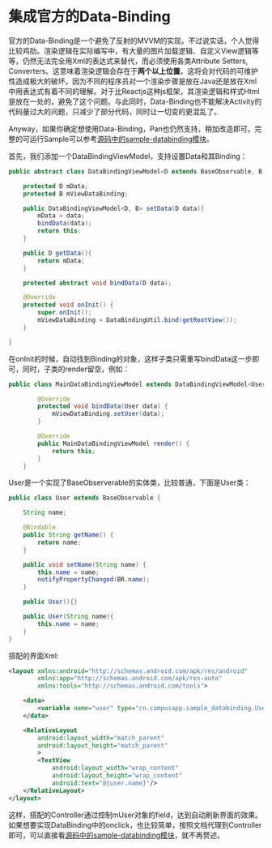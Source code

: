 # 集成官方的Data-Binding


官方的Data-Binding是一个避免了反射的MVVM的实现。不过说实话，个人觉得比较鸡肋。渲染逻辑在实际编写中，有大量的图片加载逻辑、自定义View逻辑等等，仍然无法完全用Xml的表达式来替代，而必须使用各类Attribute Setters, Converters。这意味着渲染逻辑会存在于**两个以上位置**，这将会对代码的可维护性造成极大的破坏，因为不同的程序员对一个渲染步骤是放在Java还是放在Xml中用表达式有着不同的理解。对于比Reactjs这种js框架，其渲染逻辑和样式Html是放在一处的，避免了这个问题。与此同时，Data-Binding也不能解决Activity的代码量过大的问题，只减少了部分代码，同时让一切变的更混乱了。

Anyway，如果你确定想使用Data-Binding，Pan也仍然支持，稍加改造即可。完整的可运行Sample可以参考[源码中的sample-databinding模块](https://github.com/campusappcn/Pan/tree/master/sample-databinding)。

首先，我们添加一个DataBindingViewModel，支持设置Data和其Binding：

```Java
public abstract class DataBindingViewModel<D extends BaseObservable, B extends ViewDataBinding> extends GeneralViewModel {

    protected D mData;
    protected B mViewDataBinding;

    public DataBindingViewModel<D, B> setData(D data){
        mData = data;
        bindData(data);
        return this;
    }

    public D getData(){
        return mData;
    }

    protected abstract void bindData(D data);

    @Override
    protected void onInit() {
        super.onInit();
        mViewDataBinding = DataBindingUtil.bind(getRootView());
    }

}
```
在onInit的时候，自动找到Binding的对象，这样子类只需重写bindData这一步即可，同时，子类的render留空，例如：

```Java
public class MainDataBindingViewModel extends DataBindingViewModel<User, ActivityMainBinding> {

        @Override
        protected void bindData(User data) {
            mViewDataBinding.setUser(data);
        }

        @Override
        public MainDataBindingViewModel render() {
            return this;
        }
    }
```
User是一个实现了BaseObserverable的实体类，比较普通，下面是User类：

```Java
public class User extends BaseObservable {

    String name;

    @Bindable
    public String getName() {
        return name;
    }

    public void setName(String name) {
        this.name = name;
        notifyPropertyChanged(BR.name);
    }

    public User(){}

    public User(String name){
        this.name = name;
    }
}
```
搭配的界面Xml:

```XML
<layout xmlns:android="http://schemas.android.com/apk/res/android"
        xmlns:app="http://schemas.android.com/apk/res-auto"
        xmlns:tools="http://schemas.android.com/tools">

    <data>
        <variable name="user" type="cn.campusapp.sample_databinding.User"/>
    </data>

    <RelativeLayout
        android:layout_width="match_parent"
        android:layout_height="match_parent"
        >
        <TextView
            android:layout_width="wrap_content"
            android:layout_height="wrap_content"
            android:text="@{user.name}"/>
    </RelativeLayout>
</layout>

```

这样，搭配的Controller通过控制mUser对象的field，达到自动刷新界面的效果。如果想要实现DataBinding中的onclick，也比较简单，按照文档代理到Controller即可，可以直接看[源码中的sample-databinding模块](https://github.com/campusappcn/Pan/tree/master/sample-databinding)，就不再赘述。